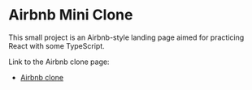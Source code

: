 # Airbnb Mini Clone

This small project is an Airbnb-style landing page aimed for practicing React with some TypeScript.

Link to the Airbnb clone page:

- [Airbnb clone](https://airbnb-clone-bc.netlify.app/)

